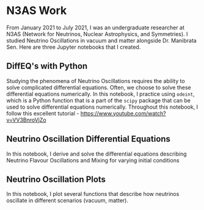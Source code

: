 # N3AS Work
From January 2021 to July 2021, I was an undergraduate researcher at N3AS (Network for Neutrinos, Nuclear Astrophysics, and Symmetries). I studied Neutrino Oscillations in vacuum and matter alongside Dr. Manibrata Sen. Here are three Jupyter notebooks that I created.
## DiffEQ's with Python
Studying the phenomena of Neutrino Oscillations requires the ability to solve complicated differential equations. Often, we choose to solve these differential equations numerically. In this notebook, I practice using `odeint`, which is a Python function that is a part of the `scipy` package that can be used to solve differential equations numerically. Throughout this notebook, I follow this excellent tutorial - https://www.youtube.com/watch?v=VV3BnroVjZo
## Neutrino Oscillation Differential Equations
In this notebook, I derive and solve the differential equations describing Neutrino Flavour Oscillations and Mixing for varying initial conditions
## Neutrino Oscillation Plots
In this notebook, I plot several functions that describe how neutrinos oscillate in different scenarios (vacuum, matter).
